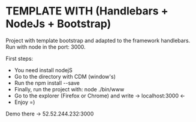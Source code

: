 # TEMPLATE WITH (Handlebars + NodeJs + Bootstrap)
Project with template bootstrap and adapted to the framework handlebars. Run with node in the port: 3000.

First steps:
- You need install nodejS 
- Go to the directory with CDM (window's)
- Run the npm install --save
- Finally, run the project with: node ./bin/www
- Go to the explorer  (Firefox or Chrome) and write -> localhost:3000 <-
- Enjoy =)

Demo there ->  52.52.244.232:3000
